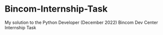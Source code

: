 # Bincom-Internship-Task
My solution to the Python Developer (December 2022) Bincom Dev Center Internship Task
